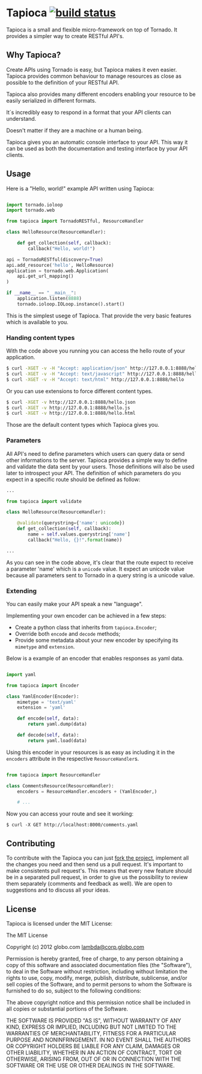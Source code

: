 # Tapioca [![build status](https://secure.travis-ci.org/globocom/tapioca.png)](http://travis-ci.org/globocom/tapioca)

Tapioca is a small and flexible micro-framework on top of Tornado.
It provides a simpler way to create RESTful API's.

## Why Tapioca?

Create APIs using Tornado is easy, but Tapioca makes it even easier.
Tapioca provides common behaviour to manage resources as close as possible
to the definition of your RESTful API. 

Tapioca also provides many different encoders enabling your resource 
to be easily serialized in different formats. 

It´s incredibly easy to respond in a format that your API clients can understand. 

Doesn't matter if they are a machine or a human being. 

Tapioca gives you an automatic console interface to your API. This way it can be used
as both the documentation and testing interface by your API clients.

## Usage

Here is a "Hello, world!" example API written using Tapioca:

```python

import tornado.ioloop
import tornado.web

from tapioca import TornadoRESTful, ResourceHandler

class HelloResource(ResourceHandler):

    def get_collection(self, callback):
        callback("Hello, world!")

api = TornadoRESTful(discovery=True)
api.add_resource('hello', HelloResource)
application = tornado.web.Application(
    api.get_url_mapping()
)

if __name__ == "__main__":
    application.listen(8888)
    tornado.ioloop.IOLoop.instance().start()

```

This is the simplest usege of Tapioca. That provide the very basic features which is available to you.

### Handing content types

With the code above you running you can access the hello route of your
application.

```bash
$ curl -XGET -v -H "Accept: application/json" http://127.0.0.1:8888/hello
$ curl -XGET -v -H "Accept: text/javascript" http://127.0.0.1:8888/hello
$ curl -XGET -v -H "Accept: text/html" http://127.0.0.1:8888/hello
```

Or you can use extensions to force different content types.

```bash
$ curl -XGET -v http://127.0.0.1:8888/hello.json
$ curl -XGET -v http://127.0.0.1:8888/hello.js
$ curl -XGET -v http://127.0.0.1:8888/hello.html
```

Those are the default content types which Tapioca gives you.

### Parameters

All API's need to define parameters which users can query data or send 
other informations to the server. Tapioca provides a simple way to define 
and validate the data sent by your users. Those definitions will also be used later to
introspect your API. The definition of which parameters do you expect in a specific route 
should be defined as follow:

```python
...

from tapioca import validate

class HelloResource(ResourceHandler):

    @validate(querystring={'name': unicode})
    def get_collection(self, callback):
        name = self.values.querystring['name']
        callback("Hello, {}!".format(name))

...
```

As you can see in the code above, it's clear that the route expect to receive a parameter
'name' which is a ```unicode``` value. It expect an unicode value because all parameters sent 
to Tornado in a query string is a unicode value.


### Extending

You can easily make your API speak a new "language". 

Implementing your own encoder can be achieved in a few steps:

* Create a python class that inherits from `tapioca.Encoder`;
* Override both `encode` and `decode` methods;
* Provide some metadata about your new encoder by specifying its `mimetype` and `extension`. 

Below is a example of an encoder that enables responses as yaml data.

```python

import yaml

from tapioca import Encoder

class YamlEncoder(Encoder):
    mimetype = 'text/yaml'
    extension = 'yaml'

    def encode(self, data):
        return yaml.dump(data)

    def decode(self, data):
        return yaml.load(data)

```

Using this encoder in your resources is as easy as including it in the
`encoders` attribute in the respective `ResourceHandler`s.


```python

from tapioca import ResourceHandler

class CommentsResource(ResourceHandler):
    encoders = ResourceHandler.encoders + (YamlEncoder,)

    # ...

```

Now you can access your route and see it working:

    $ curl -X GET http://localhost:8000/comments.yaml


## Contributing

To contribute with the Tapioca you can just [fork the project](https://github.com/globocom/tapioca/fork_select), 
implement all the changes you need and then send us a pull request. 
It's important to make consistents pull request's. This means that every new feature should be in a separated 
pull request, in order to give us the possibility to review them separately (comments and feedback as well).
We are open to suggestions and to discuss all your ideas.


## License

Tapioca is licensed under the MIT License:

The MIT License

Copyright (c) 2012 globo.com lambda@corp.globo.com

Permission is hereby granted, free of charge, to any person obtaining a copy of
this software and associated documentation files (the "Software"), to deal in
the Software without restriction, including without limitation the rights to
use, copy, modify, merge, publish, distribute, sublicense, and/or sell copies
of the Software, and to permit persons to whom the Software is furnished to do
so, subject to the following conditions:

The above copyright notice and this permission notice shall be included in all
copies or substantial portions of the Software.

THE SOFTWARE IS PROVIDED "AS IS", WITHOUT WARRANTY OF ANY KIND, EXPRESS OR
IMPLIED, INCLUDING BUT NOT LIMITED TO THE WARRANTIES OF MERCHANTABILITY,
FITNESS FOR A PARTICULAR PURPOSE AND NONINFRINGEMENT. IN NO EVENT SHALL THE
AUTHORS OR COPYRIGHT HOLDERS BE LIABLE FOR ANY CLAIM, DAMAGES OR OTHER
LIABILITY, WHETHER IN AN ACTION OF CONTRACT, TORT OR OTHERWISE, ARISING FROM,
OUT OF OR IN CONNECTION WITH THE SOFTWARE OR THE USE OR OTHER DEALINGS IN THE
SOFTWARE.
